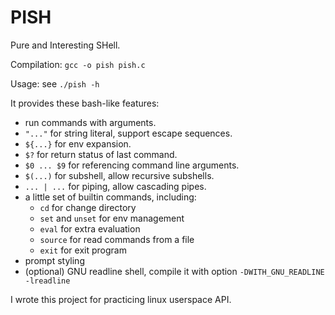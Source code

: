 # PISH

Pure and Interesting SHell.

Compilation: `gcc -o pish pish.c`

Usage: see `./pish -h`

It provides these bash-like features:

- run commands with arguments.
- `"..."` for string literal, support escape sequences.
- `${...}` for env expansion.
- `$?` for return status of last command.
- `$0 ... $9` for referencing command line arguments.
- `$(...)` for subshell, allow recursive subshells.
- `... | ...` for piping, allow cascading pipes.
- a little set of builtin commands, including:
  - `cd` for change directory
  - `set` and `unset` for env management
  - `eval` for extra evaluation
  - `source` for read commands from a file
  - `exit` for exit program
- prompt styling
- (optional) GNU readline shell, compile it with option
  `-DWITH_GNU_READLINE -lreadline`

I wrote this project for practicing linux userspace API.
